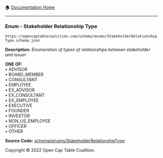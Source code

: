 :house: [Documentation Home](../../../)

---

### Enum - Stakeholder Relationship Type

`https://opencaptablecoalition.com/schema/enums/StakeholderRelationshipType.schema.json`

**Description:** _Enumeration of types of relationships between stakeholder and issuer_

**ONE OF:**</br>&bull; ADVISOR </br>&bull; BOARD_MEMBER </br>&bull; CONSULTANT </br>&bull; EMPLOYEE </br>&bull; EX_ADVISOR </br>&bull; EX_CONSULTANT </br>&bull; EX_EMPLOYEE </br>&bull; EXECUTIVE </br>&bull; FOUNDER </br>&bull; INVESTOR </br>&bull; NON_US_EMPLOYEE </br>&bull; OFFICER </br>&bull; OTHER

**Source Code:** [schema/enums/StakeholderRelationshipType](../../../schema/enums/StakeholderRelationshipType.schema.json)

Copyright © 2022 Open Cap Table Coalition.
